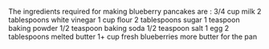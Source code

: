 The ingredients required for making blueberry pancakes are :
3/4 cup milk
2 tablespoons white vinegar
1 cup flour
2 tablespoons sugar
1 teaspoon baking powder
1/2 teaspoon baking soda
1/2 teaspoon salt
1 egg
2 tablespoons melted butter
1+ cup fresh blueberries
more butter for the pan
